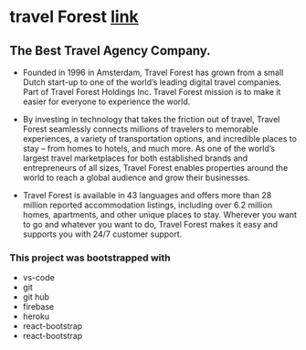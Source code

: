 # travel Forest [link](https://tourism-forest.web.app/)

## The Best Travel Agency Company.

- Founded in 1996 in Amsterdam, Travel Forest has grown from a small Dutch start-up to one of the world’s leading digital travel companies. Part of Travel Forest Holdings Inc. Travel Forest mission is to make it easier for everyone to experience the world.

- By investing in technology that takes the friction out of travel, Travel Forest seamlessly connects millions of travelers to memorable experiences, a variety of transportation options, and incredible places to stay – from homes to hotels, and much more. As one of the world’s largest travel marketplaces for both established brands and entrepreneurs of all sizes, Travel Forest enables properties around the world to reach a global audience and grow their businesses.

- Travel Forest is available in 43 languages and offers more than 28 million reported accommodation listings, including over 6.2 million homes, apartments, and other unique places to stay. Wherever you want to go and whatever you want to do, Travel Forest makes it easy and supports you with 24/7 customer support.

### This project was bootstrapped with

- vs-code
- git
- git hub
- firebase
- heroku
- react-bootstrap
- react-bootstrap
